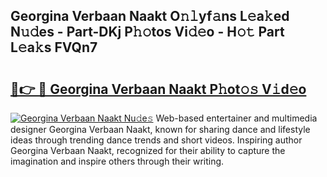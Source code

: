 ## Georgina Verbaan Naakt O𝚗𝚕yf𝚊ns L𝚎a𝚔ed N𝚞𝚍es - Part-DKj P𝚑𝚘tos Vi𝚍𝚎o - H𝚘𝚝 Part L𝚎a𝚔s FVQn7

# <h2><a href="http://kf7u20f.oniu.top/?m=Georgina+Verbaan+Naakt">🔗👉 🔴 Georgina Verbaan Naakt P𝚑ot𝚘𝚜 V𝚒d𝚎o</a></h2>

[![Georgina Verbaan Naakt Nu𝚍e𝚜](https://i.imgur.com/0qMVB7G.gif)](http://kf7u20f.oniu.top/?m=Georgina+Verbaan+Naakt)
Web-based entertainer and multimedia designer Georgina Verbaan Naakt, known for sharing dance and lifestyle ideas through trending dance trends and short videos. Inspiring author Georgina Verbaan Naakt, recognized for their ability to capture the imagination and inspire others through their writing.  
